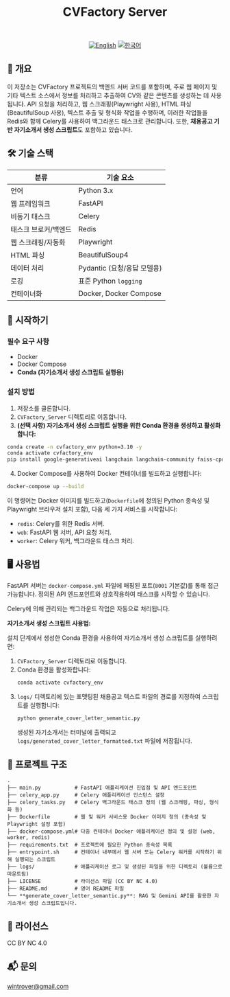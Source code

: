 <div align="center">
  <!-- 여기에 프로젝트 로고 이미지를 넣어주세요 -->
  <h1>CVFactory Server</h1>
  <br>
  
  [![English](https://img.shields.io/badge/language-English-blue.svg)](README.md) [![한국어](https://img.shields.io/badge/language-한국어-red.svg)](README_ko.md)
</div>

## 📖 개요

이 저장소는 CVFactory 프로젝트의 백엔드 서버 코드를 포함하며, 주로 웹 페이지 및 기타 텍스트 소스에서 정보를 처리하고 추출하여 CV와 같은 콘텐츠를 생성하는 데 사용됩니다. API 요청을 처리하고, 웹 스크래핑(Playwright 사용), HTML 파싱(BeautifulSoup 사용), 텍스트 추출 및 형식화 작업을 수행하며, 이러한 작업들을 Redis와 함께 Celery를 사용하여 백그라운드 태스크로 관리합니다. 또한, **채용공고 기반 자기소개서 생성 스크립트**도 포함하고 있습니다.

## 🛠 기술 스택

| 분류 | 기술 요소 |
|----------|--------------|
| 언어 | Python 3.x |
| 웹 프레임워크 | FastAPI |
| 비동기 태스크 | Celery |
| 태스크 브로커/백엔드 | Redis |
| 웹 스크래핑/자동화 | Playwright |
| HTML 파싱 | BeautifulSoup4 |
| 데이터 처리 | Pydantic (요청/응답 모델용) |
| 로깅 | 표준 Python `logging` |
| 컨테이너화 | Docker, Docker Compose |

## 🚀 시작하기

### 필수 요구 사항

- Docker
- Docker Compose
- **Conda (자기소개서 생성 스크립트 실행용)**

### 설치 방법

1. 저장소를 클론합니다.
2. `CVFactory_Server` 디렉토리로 이동합니다.
3. **(선택 사항) 자기소개서 생성 스크립트 실행을 위한 Conda 환경을 생성하고 활성화합니다:**
```bash
conda create -n cvfactory_env python=3.10 -y
conda activate cvfactory_env
pip install google-generativeai langchain langchain-community faiss-cpu cohere python-dotenv langchain-experimental langchain-google-genai langchain-cohere --upgrade
```
4. Docker Compose를 사용하여 Docker 컨테이너를 빌드하고 실행합니다:

```bash
docker-compose up --build
```

이 명령어는 Docker 이미지를 빌드하고(`Dockerfile`에 정의된 Python 종속성 및 Playwright 브라우저 설치 포함), 다음 세 가지 서비스를 시작합니다:
- `redis`: Celery를 위한 Redis 서버.
- `web`: FastAPI 웹 서버, API 요청 처리.
- `worker`: Celery 워커, 백그라운드 태스크 처리.

## 🖥 사용법

FastAPI 서버는 `docker-compose.yml` 파일에 매핑된 포트(`8001` 기본값)를 통해 접근 가능합니다. 정의된 API 엔드포인트와 상호작용하여 태스크를 시작할 수 있습니다.

Celery에 의해 관리되는 백그라운드 작업은 자동으로 처리됩니다.

**자기소개서 생성 스크립트 사용법:**

설치 단계에서 생성한 Conda 환경을 사용하여 자기소개서 생성 스크립트를 실행하려면:

1.  `CVFactory_Server` 디렉토리로 이동합니다.
2.  Conda 환경을 활성화합니다:
    ```bash
    conda activate cvfactory_env
    ```
3.  `logs/` 디렉토리에 있는 포맷팅된 채용공고 텍스트 파일의 경로를 지정하여 스크립트를 실행합니다:
    ```bash
    python generate_cover_letter_semantic.py
    ```
    생성된 자기소개서는 터미널에 출력되고 `logs/generated_cover_letter_formatted.txt` 파일에 저장됩니다.

## 📁 프로젝트 구조

```
.
├── main.py           # FastAPI 애플리케이션 진입점 및 API 엔드포인트
├── celery_app.py     # Celery 애플리케이션 인스턴스 설정
├── celery_tasks.py   # Celery 백그라운드 태스크 정의 (웹 스크래핑, 파싱, 형식화 등)
├── Dockerfile        # 웹 및 워커 서비스용 Docker 이미지 정의 (종속성 및 Playwright 설정 포함)
├── docker-compose.yml# 다중 컨테이너 Docker 애플리케이션 정의 및 설정 (web, worker, redis)
├── requirements.txt  # 프로젝트에 필요한 Python 종속성 목록
├── entrypoint.sh     # 컨테이너 내부에서 웹 서버 또는 Celery 워커를 시작하기 위해 실행되는 스크립트
├── logs/             # 애플리케이션 로그 및 생성된 파일을 위한 디렉토리 (볼륨으로 마운트됨)
├── LICENSE           # 라이선스 파일 (CC BY NC 4.0)
├── README.md         # 영어 README 파일
└── **generate_cover_letter_semantic.py**: RAG 및 Gemini API를 활용한 자기소개서 생성 스크립트입니다.
```

## 📄 라이선스

CC BY NC 4.0

## 📬 문의

wintrover@gmail.com 
